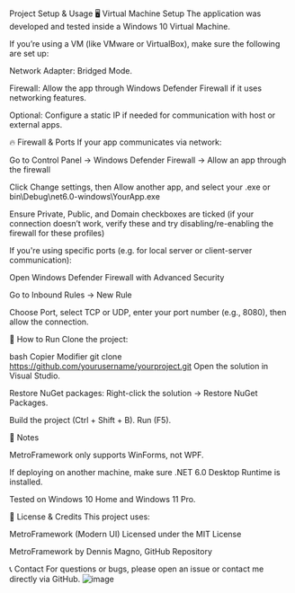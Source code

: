 Project Setup & Usage
🖥️ Virtual Machine Setup
The application was developed and tested inside a Windows 10 Virtual Machine.

If you’re using a VM (like VMware or VirtualBox), make sure the following are set up:

Network Adapter: Bridged Mode.

Firewall: Allow the app through Windows Defender Firewall if it uses networking features.

Optional: Configure a static IP if needed for communication with host or external apps.

🔥 Firewall & Ports
If your app communicates via network:

Go to Control Panel → Windows Defender Firewall → Allow an app through the firewall

Click Change settings, then Allow another app, and select your .exe or bin\Debug\net6.0-windows\YourApp.exe

Ensure Private, Public, and Domain checkboxes are ticked (if your connection doesn’t work, verify these and try disabling/re-enabling the firewall for these profiles)

If you're using specific ports (e.g. for local server or client-server communication):

Open Windows Defender Firewall with Advanced Security

Go to Inbound Rules → New Rule

Choose Port, select TCP or UDP, enter your port number (e.g., 8080), then allow the connection.

🚀 How to Run
Clone the project:

bash
Copier
Modifier
git clone https://github.com/yourusername/yourproject.git
Open the solution in Visual Studio.

Restore NuGet packages:
Right-click the solution → Restore NuGet Packages.

Build the project (Ctrl + Shift + B).
Run (F5).

🧪 Notes

MetroFramework only supports WinForms, not WPF.

If deploying on another machine, make sure .NET 6.0 Desktop Runtime is installed.

Tested on Windows 10 Home and Windows 11 Pro.

📜 License & Credits
This project uses:

MetroFramework (Modern UI) Licensed under the MIT License

MetroFramework by Dennis Magno, GitHub Repository

📞 Contact
For questions or bugs, please open an issue or contact me directly via GitHub.
![image](https://github.com/user-attachments/assets/b7960d11-0b79-4612-90ec-8faafa363c18)

